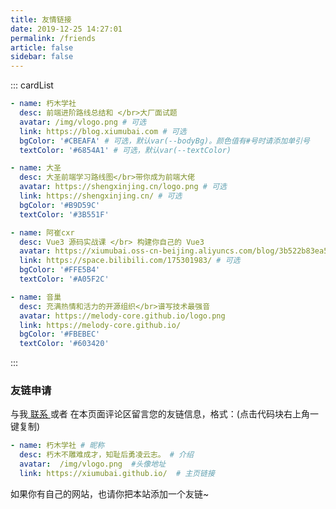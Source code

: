 ```yaml
---
title: 友情链接
date: 2019-12-25 14:27:01
permalink: /friends
article: false
sidebar: false
---
```


<!--
普通卡片列表容器，可用于友情链接、项目推荐、古诗词展示等。
cardList 后面可跟随一个数字表示每行最多显示多少个，选值范围1~4，默认3。在小屏时会根据屏幕宽度减少每行显示数量。
-->

::: cardList

```yaml
- name: 朽木学社
  desc: 前端进阶路线总结和 </br>大厂面试题
  avatar: /img/vlogo.png # 可选
  link: https://blog.xiumubai.com # 可选
  bgColor: '#CBEAFA' # 可选，默认var(--bodyBg)。颜色值有#号时请添加单引号
  textColor: '#6854A1' # 可选，默认var(--textColor)

- name: 大圣
  desc: 大圣前端学习路线图</br>带你成为前端大佬
  avatar: https://shengxinjing.cn/logo.png # 可选
  link: https://shengxinjing.cn/ # 可选
  bgColor: '#B9D59C'
  textColor: '#3B551F'

- name: 阿崔cxr
  desc: Vue3 源码实战课 </br> 构建你自己的 Vue3
  avatar: https://xiumubai.oss-cn-beijing.aliyuncs.com/blog/3b522b83ea507d2b3b1225d1ca8d0b16fa02d3de.jpeg # 可选
  link: https://space.bilibili.com/175301983/ # 可选
  bgColor: '#FFE5B4'
  textColor: '#A05F2C'

- name: 音巢
  desc: 充满热情和活力的开源组织</br>谱写技术最强音
  avatar: https://melody-core.github.io/logo.png
  link: https://melody-core.github.io/
  bgColor: '#FBEBEC'
  textColor: '#603420'
```

:::


### 友链申请

与我[ 联系 ](/about/#联系)或者 在本页面评论区留言您的友链信息，格式：(点击代码块右上角一键复制)


```yaml
- name: 朽木学社 # 昵称
  desc: 朽木不雕难成才，知耻后勇凌云志。 # 介绍
  avatar:  /img/vlogo.png  #头像地址
  link: https://xiumubai.github.io/  # 主页链接
```

如果你有自己的网站，也请你把本站添加一个友链~
